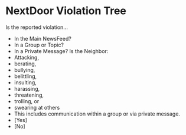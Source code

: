 # NextDoor Violation Tree

Is the reported violation...
* In the Main NewsFeed?
* In a Group or Topic?
* In a Private Message?
Is the Neighbor: 
* Attacking, 
* berating, 
* bullying, 
* belittling, 
* insulting, 
* harassing, 
* threatening, 
* trolling, or 
* swearing at others
* This includes communication within a group or via private message.
* [Yes] 
* [No]
<!--stackedit_data:
eyJoaXN0b3J5IjpbOTAyNDg2NTI0XX0=
-->